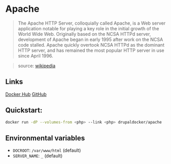 # Apache

> The Apache HTTP Server, colloquially called Apache, is a Web server application notable for playing a key role in the initial growth of the World Wide Web. Originally based on the NCSA HTTPd server, development of Apache began in early 1995 after work on the NCSA code stalled. Apache quickly overtook NCSA HTTPd as the dominant HTTP server, and has remained the most popular HTTP server in use since April 1996.

> source: [wikipedia](http://en.wikipedia.org/wiki/Apache_HTTP_Server)

## Links

[Docker Hub](https://hub.docker.com/r/drupaldocker/apache)
[GitHub](https://github.com/drupal-docker/apache)

## Quickstart:

```bash
docker run -dP --volumes-from <php> --link <php> drupaldocker/apache
```

## Environmental variables

- `DOCROOT`: `/var/www/html` (default)
- `SERVER_NAME`: `_` (default)
